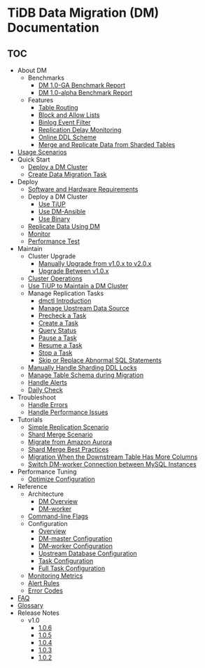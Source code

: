 # TiDB Data Migration (DM) Documentation

<!-- markdownlint-disable MD007 -->
<!-- markdownlint-disable MD032 -->

## TOC

+ About DM
  + Benchmarks
    - [DM 1.0-GA Benchmark Report](benchmark-v1.0-ga.md)
    - [DM 1.0-alpha Benchmark Report](benchmark-v1-alpha.md)
  + Features
    - [Table Routing](key-features.md#table-routing)
    - [Block and Allow Lists](key-features.md#block-and-allow-table-lists)
    - [Binlog Event Filter](key-features.md#binlog-event-filter)
    - [Replication Delay Monitoring](key-features.md#replication-delay-monitoring)
    - [Online DDL Scheme](feature-online-ddl-scheme.md)
    - [Merge and Replicate Data from Sharded Tables](feature-shard-merge.md)
+ [Usage Scenarios](scenarios.md)
+ Quick Start
  - [Deploy a DM Cluster](quick-start-with-dm.md)
  - [Create Data Migration Task](quick-start-create-task.md)
+ Deploy
  + [Software and Hardware Requirements](hardware-and-software-requirements.md)
  + Deploy a DM Cluster
    - [Use TiUP](deploy-a-dm-cluster-using-tiup.md)
    - [Use DM-Ansible](deploy-a-dm-cluster-using-ansible.md)
    - [Use Binary](deploy-a-dm-cluster-using-binary.md)
  - [Replicate Data Using DM](replicate-data-using-dm.md)
  - [Monitor](monitor-a-dm-cluster.md)
  - [Performance Test](performance-test.md)
+ Maintain
  + Cluster Upgrade
    - [Manually Upgrade from v1.0.x to v2.0.x](manually-upgrade-dm-1.0-to-2.0.md)
    - [Upgrade Between v1.0.x](upgrade-dm-1.0.md)
  - [Cluster Operations](cluster-operations.md)
  - [Use TiUP to Maintain a DM Cluster](maintain-dm-using-tiup.md)
  + Manage Replication Tasks
    - [dmctl Introduction](dmctl-introduction.md)
    - [Manage Upstream Data Source](manage-source.md)
    - [Precheck a Task](precheck.md)
    - [Create a Task](create-task.md)
    - [Query Status](query-status.md)
    - [Pause a Task](pause-task.md)
    - [Resume a Task](resume-task.md)
    - [Stop a Task](stop-task.md)
    - [Skip or Replace Abnormal SQL Statements](skip-or-replace-abnormal-sql-statements.md)
  - [Manually Handle Sharding DDL Locks](feature-manually-handling-sharding-ddl-locks.md)
  - [Manage Table Schema during Migration](manage-schema.md)
  - [Handle Alerts](handle-alerts.md)
  - [Daily Check](daily-check.md)
+ Troubleshoot
  - [Handle Errors](error-handling.md)
  - [Handle Performance Issues](handle-performance-issues.md)
+ Tutorials
  - [Simple Replication Scenario](usage-scenario-simple-replication.md)
  - [Shard Merge Scenario](usage-scenario-shard-merge.md)
  - [Migrate from Amazon Aurora](migrate-from-mysql-aurora.md)
  - [Shard Merge Best Practices](shard-merge-best-practices.md)
  - [Migration When the Downstream Table Has More Columns](usage-scenario-downstream-more-columns.md)
  - [Switch DM-worker Connection between MySQL Instances](usage-scenario-master-slave-switch.md)
+ Performance Tuning
  - [Optimize Configuration](tune-configuration.md)
+ Reference
  + Architecture
    - [DM Overview](overview.md)
    - [DM-worker](dm-worker-intro.md)
  - [Command-line Flags](command-line-flags.md)
  + Configuration
    - [Overview](config-overview.md)
    - [DM-master Configuration](dm-master-configuration-file.md)
    - [DM-worker Configuration](dm-worker-configuration-file.md)
    - [Upstream Database Configuration](source-configuration-file.md)
    - [Task Configuration](task-configuration-file.md)
    - [Full Task Configuration](task-configuration-file-full.md)
  - [Monitoring Metrics](monitor-a-dm-cluster.md)
  - [Alert Rules](alert-rules.md)
  - [Error Codes](error-handling.md#handle-common-errors)
+ [FAQ](faq.md)
+ [Glossary](glossary.md)
+ Release Notes
  + v1.0
    - [1.0.6](releases/1.0.6.md)
    - [1.0.5](releases/1.0.5.md)
    - [1.0.4](releases/1.0.4.md)
    - [1.0.3](releases/1.0.3.md)
    - [1.0.2](releases/1.0.2.md)

